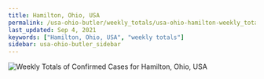 ```yaml
---
title: Hamilton, Ohio, USA
permalink: /usa-ohio-butler/weekly_totals/usa-ohio-hamilton-weekly_totals.html
last_updated: Sep 4, 2021
keywords: ["Hamilton, Ohio, USA", "weekly totals"]
sidebar: usa-ohio-butler_sidebar
---
```


![Weekly Totals of Confirmed Cases for Hamilton, Ohio, USA](/covid_tracker/images/graphs/usa-ohio-hamilton-weekly_totals_graph.png)
